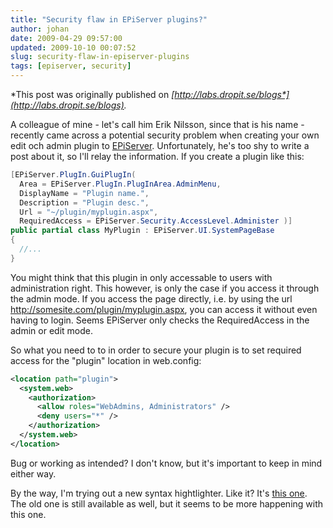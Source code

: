 ```yaml
---
title: "Security flaw in EPiServer plugins?"
author: johan
date: 2009-04-29 09:57:00
updated: 2009-10-10 00:07:52
slug: security-flaw-in-episerver-plugins
tags: [episerver, security]
---
```


*This post was originally published on *[*http://labs.dropit.se/blogs*](http://labs.dropit.se/blogs)*.*

A colleague of mine - let's call him Erik Nilsson, since that is his name - recently came across a potential security problem when creating your own edit och admin plugin to [EPiServer](http://www.episerver.com). Unfortunately, he's too shy to write a post about it, so I'll relay the information. If you create a plugin like this:

``` csharp
[EPiServer.PlugIn.GuiPlugIn(
  Area = EPiServer.PlugIn.PlugInArea.AdminMenu,
  DisplayName = "Plugin name.",
  Description = "Plugin desc.",
  Url = "~/plugin/myplugin.aspx",
  RequiredAccess = EPiServer.Security.AccessLevel.Administer )]
public partial class MyPlugin : EPiServer.UI.SystemPageBase
{
  //...
}
```

You might think that this plugin in only accessable to users with administration right. This however, is only the case if you access it through the admin mode. If you access the page directly, i.e. by using the url http://somesite.com/plugin/myplugin.aspx, you can access it without even having to login. Seems EPiServer only checks the RequiredAccess in the admin or edit mode.

So what you need to to in order to secure your plugin is to set required access for the "plugin" location in web.config:

``` xml
<location path="plugin">
  <system.web>
    <authorization>
      <allow roles="WebAdmins, Administrators" />
      <deny users="*" />
    </authorization>
  </system.web>
</location>
```

Bug or working as intended? I don't know, but it's important to keep in mind either way.

By the way, I'm trying out a new syntax hightlighter. Like it? It's [this one](http://alexgorbatchev.com/wiki/SyntaxHighlighter). The old one is still available as well, but it seems to be more happening with this one.